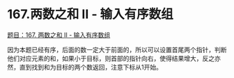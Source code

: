 # 167.两数之和 II - 输入有序数组

[题目：167. 两数之和 II - 输入有序数组](https://leetcode.cn/problems/two-sum-ii-input-array-is-sorted/)

因为本题已经有序，后面的数一定大于前面的，所以可以设置首尾两个指针，判断他们对应元素的和，如果小于目标，则首部的指针向右，使得结果增大，反之亦然，直到找到和为目标的两个数返回，注意下标从1开始。